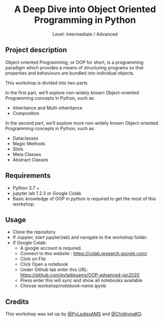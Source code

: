 <div align="center">
    <h1>A Deep Dive into Object Oriented Programming in Python</h1>
    <p>Level: Intermediate / Advanced</p>
</div>

## Project description
Object-oriented Programming, or OOP for short, is a programming paradigm which provides a means of structuring programs so that properties and behaviours are bundled into individual objects.

This workshop is divided into two parts. 

In the first part, we’ll explore non-widely known Object-oriented Programming concepts in Python, such as:
- Inheritance and Multi-inheritance
- Composition

In the second part, we’ll explore more non-widely known Object-oriented Programming concepts in Python, such as:
- Dataclasses
- Magic Methods
- Slots
- Meta Classes
- Abstract Classes


## Requirements
* Python 3.7 +
* jupyter lab 1.2.3 or Google Colab
* Basic knowledge of OOP in python is required to get the most of this workshop.

## Usage
* Clone the repository
* If Jupyter, start jupyter(lab) and navigate to the workshop folder.
* If Google Colab:
    - A google account is required.
    - Connect to this website : https://colab.research.google.com/
    - Click on File
    - Click Open a notebook
    - Under Github tab enter this URL: https://github.com/pyladiesams/OOP-advanced-jan2020
    - Press enter this will sync and show all notebooks available
    - Choose workshop/*notebook-name*.ipynb

## Credits
This workshop was set up by [@PyLadiesAMS](https://www.meetup.com/PyLadiesAMS/) and [@ChidinmaKO](https://github.com/ChidinmaKO).
